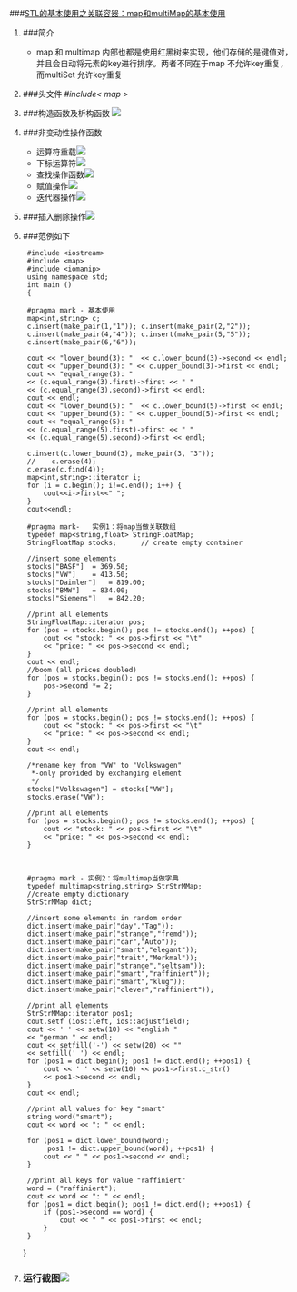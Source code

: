 ###[STL的基本使用之关联容器：map和multiMap的基本使用]()
1. ###简介
		
	- map 和 multimap 内部也都是使用红黑树来实现，他们存储的是键值对，并且会自动将元素的key进行排序。两者不同在于map 不允许key重复，而multiSet 允许key重复
2. ###头文件 *#include< map >*
4. ###构造函数及析构函数 ![](https://raw.githubusercontent.com/hansonboy/CNBlog_STL_Map/master/construct.png)
8. ###非变动性操作函数
	-	运算符重载![](https://raw.githubusercontent.com/hansonboy/CNBlog_STL_Map/master/Opeator.png)
	-  下标运算符![](https://raw.githubusercontent.com/hansonboy/CNBlog_STL_Map/master/Index.png)
	-	查找操作函数![](https://raw.githubusercontent.com/hansonboy/CNBlog_STL_Map/master/search.png)
	-	赋值操作![](https://raw.githubusercontent.com/hansonboy/CNBlog_STL_Map/master/assign.png)
	-	迭代器操作![](https://raw.githubusercontent.com/hansonboy/CNBlog_STL_Map/master/iterator.png)

6. ###插入删除操作![](https://raw.githubusercontent.com/hansonboy/CNBlog_STL_Map/master/Insert.png)

7. ###范例如下
	
 
		#include <iostream>
		#include <map>
		#include <iomanip>
    	using namespace std;
   		int main ()
    	{
		
		#pragma mark - 基本使用
        map<int,string> c;
        c.insert(make_pair(1,"1")); c.insert(make_pair(2,"2"));
        c.insert(make_pair(4,"4")); c.insert(make_pair(5,"5"));
        c.insert(make_pair(6,"6"));
        
        cout << "lower_bound(3): "  << c.lower_bound(3)->second << endl;
        cout << "upper_bound(3): " << c.upper_bound(3)->first << endl;
        cout << "equal_range(3): "
        << (c.equal_range(3).first)->first << " "
        << (c.equal_range(3).second)->first << endl;
        cout << endl;
        cout << "lower_bound(5): "  << c.lower_bound(5)->first << endl;
        cout << "upper_bound(5): " << c.upper_bound(5)->first << endl;
        cout << "equal_range(5): "
        << (c.equal_range(5).first)->first << " "
        << (c.equal_range(5).second)->first << endl;
        
        c.insert(c.lower_bound(3), make_pair(3, "3"));
        //    c.erase(4);
        c.erase(c.find(4));
        map<int,string>::iterator i;
        for (i = c.begin(); i!=c.end(); i++) {
            cout<<i->first<<" ";
        }
        cout<<endl;
        
		#pragma mark-   实例1：将map当做关联数组
        typedef map<string,float> StringFloatMap;
        StringFloatMap stocks;      // create empty container
        
        //insert some elements
        stocks["BASF"]	= 369.50;
        stocks["VW"]	= 413.50;
        stocks["Daimler"]	= 819.00;
        stocks["BMW"]	= 834.00;
        stocks["Siemens"]	= 842.20;
        
        //print all elements
        StringFloatMap::iterator pos;
        for (pos = stocks.begin(); pos != stocks.end(); ++pos) {
            cout << "stock: " << pos->first << "\t"
            << "price: " << pos->second << endl;
        }
        cout << endl;
        //boom (all prices doubled)
        for (pos = stocks.begin(); pos != stocks.end(); ++pos) {
            pos->second *= 2;
        }
        
        //print all elements
        for (pos = stocks.begin(); pos != stocks.end(); ++pos) {
            cout << "stock: " << pos->first << "\t"
            << "price: " << pos->second << endl;
        }
        cout << endl;
        
        /*rename key from "VW" to "Volkswagen"
         *-only provided by exchanging element
         */
        stocks["Volkswagen"] = stocks["VW"];
        stocks.erase("VW");
        
        //print all elements
        for (pos = stocks.begin(); pos != stocks.end(); ++pos) {
            cout << "stock: " << pos->first << "\t"
            << "price: " << pos->second << endl;
        }
        
        
        
		#pragma mark - 实例2：将multimap当做字典
        typedef multimap<string,string> StrStrMMap;
        //create empty dictionary
        StrStrMMap dict;
        
        //insert some elements in random order
        dict.insert(make_pair("day","Tag"));
        dict.insert(make_pair("strange","fremd"));
        dict.insert(make_pair("car","Auto"));
        dict.insert(make_pair("smart","elegant"));
        dict.insert(make_pair("trait","Merkmal"));
        dict.insert(make_pair("strange","seltsam"));
        dict.insert(make_pair("smart","raffiniert"));
        dict.insert(make_pair("smart","klug"));
        dict.insert(make_pair("clever","raffiniert"));
        
        //print all elements
        StrStrMMap::iterator pos1;
        cout.setf (ios::left, ios::adjustfield);
        cout << ' ' << setw(10) << "english "
        << "german " << endl;
        cout << setfill('-') << setw(20) << ""
        << setfill(' ') << endl;
        for (pos1 = dict.begin(); pos1 != dict.end(); ++pos1) {
            cout << ' ' << setw(10) << pos1->first.c_str()
            << pos1->second << endl;
        }
        cout << endl;
        
        //print all values for key "smart"
        string word("smart");
        cout << word << ": " << endl;
        
        for (pos1 = dict.lower_bound(word);
             pos1 != dict.upper_bound(word); ++pos1) {
            cout << " " << pos1->second << endl;
        }
        
        //print all keys for value "raffiniert"
        word = ("raffiniert");
        cout << word << ": " << endl;
        for (pos1 = dict.begin(); pos1 != dict.end(); ++pos1) {
            if (pos1->second == word) {
                cout << " " << pos1->first << endl;
            }
        }
        
    }
 8. ### 运行截图![](https://raw.githubusercontent.com/hansonboy/CNBlog_STL_Map/master/output.png)
 
 
 
 
 
 
 
 
 
 
 
 
 
 
 
 
 
 
 
 
 
 
 
 
 
 
 
 
 
 
 
 
 